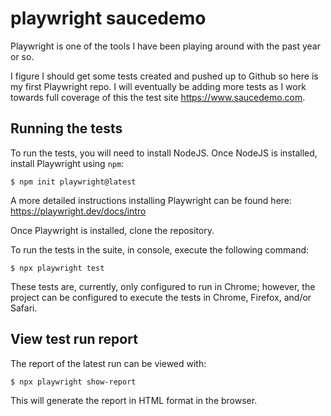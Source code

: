 # playwright saucedemo

Playwright is one of the tools I have been playing around with the past year or so.

I figure I should get some tests created and pushed up to Github so here is my first Playwright repo. I will eventually be adding more tests as I work towards full coverage of this the test site https://www.saucedemo.com.


## Running the tests
To run the tests, you will need to install NodeJS. 
Once NodeJS is installed, install Playwright using `npm`:
```
$ npm init playwright@latest
```
A more detailed instructions installing Playwright can be found here: https://playwright.dev/docs/intro

Once Playwright is installed, clone the repository.

To run the tests in the suite, in console, execute the following command:
```
$ npx playwright test
```
These tests are, currently, only configured to run in Chrome; however, the project can be configured to execute the tests in Chrome, Firefox, and/or Safari.

## View test run report
The report of the latest run can be viewed with:
```
$ npx playwright show-report
```
This will generate the report in HTML format in the browser.
